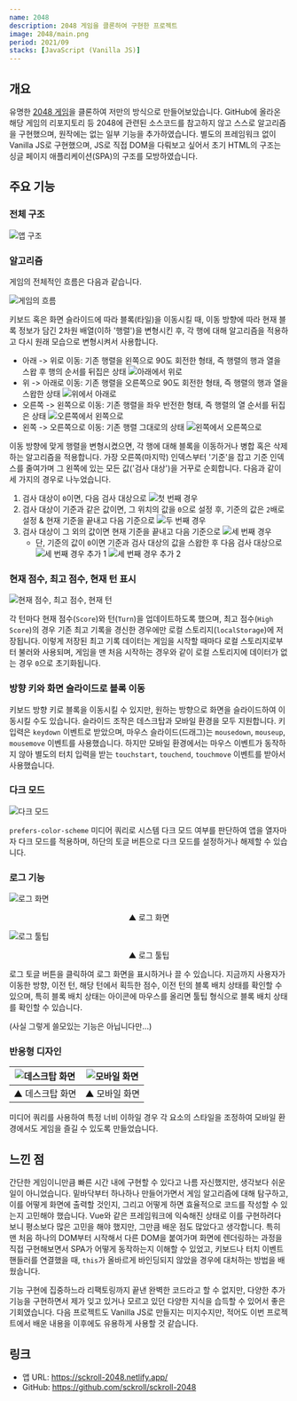 ```yaml
---
name: 2048
description: 2048 게임을 클론하여 구현한 프로젝트
image: 2048/main.png
period: 2021/09
stacks: [JavaScript (Vanilla JS)]
---
```


## 개요

유명한 [2048 게임](https://play2048.co/)을 클론하여 저만의 방식으로 만들어보았습니다. GitHub에 올라온 해당 게임의 리포지토리 등 2048에 관련된 소스코드를 참고하지 않고 스스로 알고리즘을 구현했으며, 원작에는 없는 일부 기능을 추가하였습니다. 별도의 프레임워크 없이 Vanilla JS로 구현했으며, JS로 직접 DOM을 다뤄보고 싶어서 초기 HTML의 구조는 싱글 페이지 애플리케이션(SPA)의 구조를 모방하였습니다.

## 주요 기능

### 전체 구조

![앱 구조](/images/projects/2048/structure.png)

### 알고리즘

게임의 전체적인 흐름은 다음과 같습니다.

![게임의 흐름](/images/projects/2048/flow.png)

키보드 혹은 화면 슬라이드에 따라 블록(타일)을 이동시킬 때, 이동 방향에 따라 현재 블록 정보가 담긴 2차원 배열(이하 '행렬')을 변형시킨 후, 각 행에 대해 알고리즘을 적용하고 다시 원래 모습으로 변형시켜서 사용합니다.

- 아래 -> 위로 이동: 기존 행렬을 왼쪽으로 90도 회전한 형태, 즉 행렬의 행과 열을 스왑 후 행의 순서를 뒤집은 상태
  ![아래에서 위로](/images/projects/2048/matrix-up.png)
- 위 -> 아래로 이동: 기존 행렬을 오른쪽으로 90도 회전한 형태, 즉 행렬의 행과 열을 스왑한 상태
  ![위에서 아래로](/images/projects/2048/matrix-down.png)
- 오른쪽 -> 왼쪽으로 이동: 기존 행렬을 좌우 반전한 형태, 즉 행렬의 열 순서를 뒤집은 상태
  ![오른쪽에서 왼쪽으로](/images/projects/2048/matrix-left.png)
- 왼쪽 -> 오른쪽으로 이동: 기존 행렬 그대로의 상태
  ![왼쪽에서 오른쪽으로](/images/projects/2048/matrix-right.png)

이동 방향에 맞게 행렬을 변형시켰으면, 각 행에 대해 블록을 이동하거나 병합 혹은 삭제하는 알고리즘을 적용합니다. 가장 오른쪽(마지막) 인덱스부터 '기준'을 잡고 기준 인덱스를 줄여가며 그 왼쪽에 있는 모든 값('검사 대상')을 거꾸로 순회합니다. 다음과 같이 세 가지의 경우로 나누었습니다.

1. 검사 대상이 `0`이면, 다음 검사 대상으로
   ![첫 번째 경우](/images/projects/2048/case-1.png)
2. 검사 대상이 기준과 같은 값이면, 그 위치의 값을 `0`으로 설정 후, 기준의 값은 `2`배로 설정 & 현재 기준을 끝내고 다음 기준으로
   ![두 번째 경우](/images/projects/2048/case-2.png)
3. 검사 대상이 그 외의 값이면 현재 기준을 끝내고 다음 기준으로
   ![세 번째 경우](/images/projects/2048/case-3.png)
   - 단, 기준의 값이 `0`이면 기준과 검사 대상의 값을 스왑한 후 다음 검사 대상으로
      ![세 번째 경우 추가 1](/images/projects/2048/case-3-1.png)
      ![세 번째 경우 추가 2](/images/projects/2048/case-3-2.png)

### 현재 점수, 최고 점수, 현재 턴 표시

![현재 점수, 최고 점수, 현재 턴](/images/projects/2048/score-turn.png)

각 턴마다 현재 점수(`Score`)와 턴(`Turn`)을 업데이트하도록 했으며, 최고 점수(`High Score`)의 경우 기존 최고 기록을 경신한 경우에만 로컬 스토리지(`localStorage`)에 저장됩니다. 이렇게 저장된 최고 기록 데이터는 게임을 시작할 때마다 로컬 스토리지로부터 불러와 사용되며, 게임을 맨 처음 시작하는 경우와 같이 로컬 스토리지에 데이터가 없는 경우 `0`으로 초기화됩니다.

### 방향 키와 화면 슬라이드로 블록 이동

키보드 방향 키로 블록을 이동시킬 수 있지만, 원하는 방향으로 화면을 슬라이드하여 이동시킬 수도 있습니다. 슬라이드 조작은 데스크탑과 모바일 환경을 모두 지원합니다. 키 입력은 `keydown` 이벤트로 받았으며, 마우스 슬라이드(드래그)는 `mousedown`, `mouseup`, `mousemove` 이벤트를 사용했습니다. 하지만 모바일 환경에서는 마우스 이벤트가 동작하지 않아 별도의 터치 입력을 받는 `touchstart`, `touchend`, `touchmove` 이벤트를 받아서 사용했습니다.

### 다크 모드

![다크 모드](/images/projects/2048/darkmode.png)

`prefers-color-scheme` 미디어 쿼리로 시스템 다크 모드 여부를 판단하여 앱을 열자마자 다크 모드를 적용하며, 하단의 토글 버튼으로 다크 모드를 설정하거나 해제할 수 있습니다.

### 로그 기능

![로그 화면](/images/projects/2048/log-1.png)
<p align="center">▲ 로그 화면</p>

![로그 툴팁](/images/projects/2048/log-2.png)
<p align="center">▲ 로그 툴팁</p>

로그 토글 버튼을 클릭하여 로그 화면을 표시하거나 끌 수 있습니다. 지금까지 사용자가 이동한 방향, 이전 턴, 해당 턴에서 획득한 점수, 이전 턴의 블록 배치 상태를 확인할 수 있으며, 특히 블록 배치 상태는 아이콘에 마우스를 올리면 툴팁 형식으로 블록 배치 상태를 확인할 수 있습니다.

(사실 그렇게 쓸모있는 기능은 아닙니다만...)

### 반응형 디자인

|![데스크탑 화면](/images/projects/2048/desktop.png)|![모바일 화면](/images/projects/2048/mobile.png)|
|---|---|
|▲ 데스크탑 화면|▲ 모바일 화면|

미디어 쿼리를 사용하여 특정 너비 이하일 경우 각 요소의 스타일을 조정하여 모바일 환경에서도 게임을 즐길 수 있도록 만들었습니다.

## 느낀 점

간단한 게임이니만큼 빠른 시간 내에 구현할 수 있다고 나름 자신했지만, 생각보다 쉬운 일이 아니었습니다. 밑바닥부터 하나하나 만들어가면서 게임 알고리즘에 대해 탐구하고, 이를 어떻게 화면에 출력할 것인지, 그리고 어떻게 하면 효율적으로 코드를 작성할 수 있는지 고민해야 했습니다. Vue와 같은 프레임워크에 익숙해진 상태로 이를 구현하려다 보니 평소보다 많은 고민을 해야 했지만, 그만큼 배운 점도 많았다고 생각합니다. 특히 맨 처음 하나의 DOM부터 시작해서 다른 DOM을 붙여가며 화면에 렌더링하는 과정을 직접 구현해보면서 SPA가 어떻게 동작하는지 이해할 수 있었고, 키보드나 터치 이벤트 핸들러를 연결했을 때, `this`가 올바르게 바인딩되지 않았을 경우에 대처하는 방법을 배웠숩니다.

기능 구현에 집중하느라 리팩토링까지 끝낸 완벽한 코드라고 할 수 없지만, 다양한 추가 기능을 구현하면서 제가 잊고 있거나 모르고 있던 다양한 지식을 습득할 수 있어서 좋은 기회였습니다. 다음 프로젝트도 Vanilla JS로 만들지는 미지수지만, 적어도 이번 프로젝트에서 배운 내용을 이후에도 유용하게 사용할 것 같습니다.

## 링크

- 앱 URL: https://sckroll-2048.netlify.app/
- GitHub: https://github.com/sckroll/sckroll-2048
